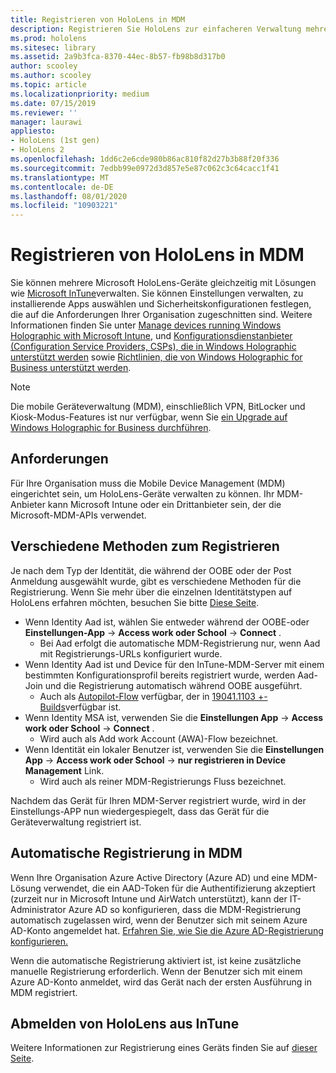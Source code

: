 ```yaml
---
title: Registrieren von HoloLens in MDM
description: Registrieren Sie HoloLens zur einfacheren Verwaltung mehrerer Geräte in der Verwaltung mobiler Geräte (Mobile Device Management, MDM).
ms.prod: hololens
ms.sitesec: library
ms.assetid: 2a9b3fca-8370-44ec-8b57-fb98b8d317b0
author: scooley
ms.author: scooley
ms.topic: article
ms.localizationpriority: medium
ms.date: 07/15/2019
ms.reviewer: ''
manager: laurawi
appliesto:
- HoloLens (1st gen)
- HoloLens 2
ms.openlocfilehash: 1dd6c2e6cde980b86ac810f82d27b3b88f20f336
ms.sourcegitcommit: 7edbb99e0972d3d857e5e87c062c3c64cacc1f41
ms.translationtype: MT
ms.contentlocale: de-DE
ms.lasthandoff: 08/01/2020
ms.locfileid: "10903221"
---
```

# Registrieren von HoloLens in MDM

Sie können mehrere Microsoft HoloLens-Geräte gleichzeitig mit Lösungen wie [Microsoft InTune](https://docs.microsoft.com/intune/windows-holographic-for-business)verwalten. Sie können Einstellungen verwalten, zu installierende Apps auswählen und Sicherheitskonfigurationen festlegen, die auf die Anforderungen Ihrer Organisation zugeschnitten sind. Weitere Informationen finden Sie unter [Manage devices running Windows Holographic with Microsoft Intune](https://docs.microsoft.com/intune/windows-holographic-for-business), und [Konfigurationsdienstanbieter (Configuration Service Providers, CSPs), die in Windows Holographic unterstützt werden](https://msdn.microsoft.com/windows/hardware/commercialize/customize/mdm/configuration-service-provider-reference#hololens) sowie [Richtlinien, die von Windows Holographic for Business unterstützt werden](https://msdn.microsoft.com/windows/hardware/commercialize/customize/mdm/policy-configuration-service-provider#hololenspolicies).

> [!NOTE]
> Die mobile Geräteverwaltung (MDM), einschließlich VPN, BitLocker und Kiosk-Modus-Features ist nur verfügbar, wenn Sie [ein Upgrade auf Windows Holographic for Business durchführen](hololens1-upgrade-enterprise.md).

## Anforderungen

 Für Ihre Organisation muss die Mobile Device Management (MDM) eingerichtet sein, um HoloLens-Geräte verwalten zu können. Ihr MDM-Anbieter kann Microsoft Intune oder ein Drittanbieter sein, der die Microsoft-MDM-APIs verwendet.
 
## Verschiedene Methoden zum Registrieren

Je nach dem Typ der Identität, die während der OOBE oder der Post Anmeldung ausgewählt wurde, gibt es verschiedene Methoden für die Registrierung. Wenn Sie mehr über die einzelnen Identitätstypen auf HoloLens erfahren möchten, besuchen Sie bitte [Diese Seite](hololens-identity.md).

- Wenn Identity Aad ist, wählen Sie entweder während der OOBE-oder **Einstellungen-App**  ->  **Access work oder School**  ->  **Connect** .
    - Bei Aad erfolgt die automatische MDM-Registrierung nur, wenn Aad mit Registrierungs-URLs konfiguriert wurde.
- Wenn Identity Aad ist und Device für den InTune-MDM-Server mit einem bestimmten Konfigurationsprofil bereits registriert wurde, werden Aad-Join und die Registrierung automatisch während OOBE ausgeführt.
    - Auch als [Autopilot-Flow](hololens2-autopilot.md) verfügbar, der in [19041.1103 +-Builds](hololens-release-notes.md#windows-holographic-version-2004)verfügbar ist.
- Wenn Identity MSA ist, verwenden Sie die **Einstellungen App**  ->  **Access work oder School**  ->  **Connect** .
    - Wird auch als Add work Account (AWA)-Flow bezeichnet.
- Wenn Identität ein lokaler Benutzer ist, verwenden Sie die **Einstellungen App**  ->  **Access work oder School**  ->  **nur registrieren in Device Management** Link.
    - Wird auch als reiner MDM-Registrierungs Fluss bezeichnet.

Nachdem das Gerät für Ihren MDM-Server registriert wurde, wird in der Einstellungs-APP nun wiedergespiegelt, dass das Gerät für die Geräteverwaltung registriert ist.

## Automatische Registrierung in MDM

Wenn Ihre Organisation Azure Active Directory (Azure AD) und eine MDM-Lösung verwendet, die ein AAD-Token für die Authentifizierung akzeptiert (zurzeit nur in Microsoft Intune und AirWatch unterstützt), kann der IT-Administrator Azure AD so konfigurieren, dass die MDM-Registrierung automatisch zugelassen wird, wenn der Benutzer sich mit seinem Azure AD-Konto angemeldet hat. [Erfahren Sie, wie Sie die Azure AD-Registrierung konfigurieren.](https://docs.microsoft.com/mem/intune/enrollment/windows-enroll#enable-windows-10-automatic-enrollment)

Wenn die automatische Registrierung aktiviert ist, ist keine zusätzliche manuelle Registrierung erforderlich. Wenn der Benutzer sich mit einem Azure AD-Konto anmeldet, wird das Gerät nach der ersten Ausführung in MDM registriert.

## Abmelden von HoloLens aus InTune

Weitere Informationen zur Registrierung eines Geräts finden Sie auf [dieser Seite](https://docs.microsoft.com/windows/client-management/mdm/disconnecting-from-mdm-unenrollment). 
